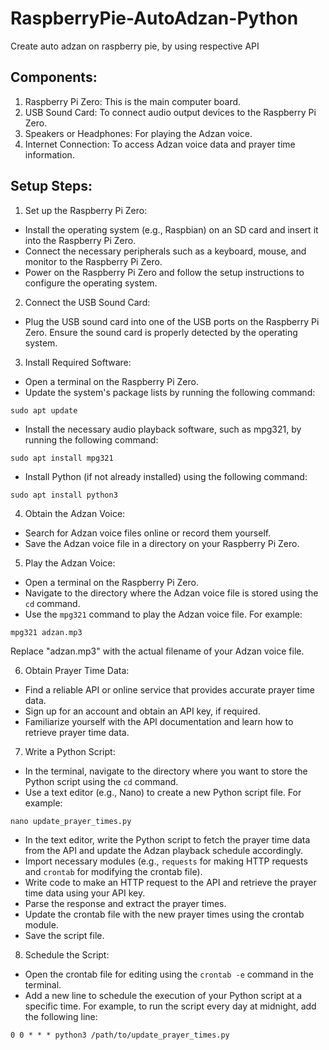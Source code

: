 # RaspberryPie-AutoAdzan-Python
Create auto adzan on raspberry pie, by using respective API 


## Components:

1. Raspberry Pi Zero: This is the main computer board.
2. USB Sound Card: To connect audio output devices to the Raspberry Pi Zero.
3. Speakers or Headphones: For playing the Adzan voice.
4. Internet Connection: To access Adzan voice data and prayer time information.

## Setup Steps:

1. Set up the Raspberry Pi Zero:

* Install the operating system (e.g., Raspbian) on an SD card and insert it into the Raspberry Pi Zero.
* Connect the necessary peripherals such as a keyboard, mouse, and monitor to the Raspberry Pi Zero.
* Power on the Raspberry Pi Zero and follow the setup instructions to configure the operating system.

2. Connect the USB Sound Card:
* Plug the USB sound card into one of the USB ports on the Raspberry Pi Zero.
Ensure the sound card is properly detected by the operating system.

3. Install Required Software:
* Open a terminal on the Raspberry Pi Zero.
* Update the system's package lists by running the following command:
```
sudo apt update
```
* Install the necessary audio playback software, such as mpg321, by running the following command:
```
sudo apt install mpg321
```
* Install Python (if not already installed) using the following command:
```
sudo apt install python3
```


4. Obtain the Adzan Voice:
* Search for Adzan voice files online or record them yourself.
* Save the Adzan voice file in a directory on your Raspberry Pi Zero.

5. Play the Adzan Voice:
* Open a terminal on the Raspberry Pi Zero.
* Navigate to the directory where the Adzan voice file is stored using the `cd` command.
* Use the `mpg321` command to play the Adzan voice file. For example:
```
mpg321 adzan.mp3
```
Replace "adzan.mp3" with the actual filename of your Adzan voice file.

6. Obtain Prayer Time Data:
* Find a reliable API or online service that provides accurate prayer time data.
* Sign up for an account and obtain an API key, if required.
* Familiarize yourself with the API documentation and learn how to retrieve prayer time data.

7. Write a Python Script:
* In the terminal, navigate to the directory where you want to store the Python script using the `cd` command.
* Use a text editor (e.g., Nano) to create a new Python script file. For example:
```
nano update_prayer_times.py
```

* In the text editor, write the Python script to fetch the prayer time data from the API and update the Adzan playback schedule accordingly.
* Import necessary modules (e.g., `requests` for making HTTP requests and `crontab` for modifying the crontab file).
* Write code to make an HTTP request to the API and retrieve the prayer time data using your API key.
* Parse the response and extract the prayer times.
* Update the crontab file with the new prayer times using the crontab module.
* Save the script file.

8. Schedule the Script:
* Open the crontab file for editing using the `crontab -e` command in the terminal.
* Add a new line to schedule the execution of your Python script at a specific time. For example, to run the script every day at midnight, add the following line:
```
0 0 * * * python3 /path/to/update_prayer_times.py
```
